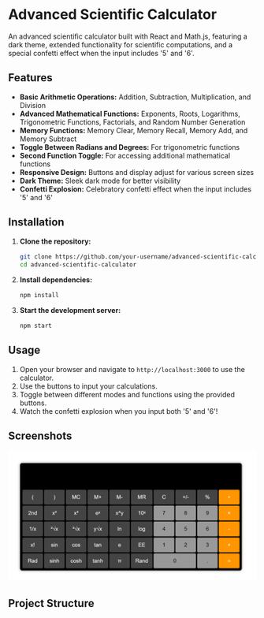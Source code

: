 # Advanced Scientific Calculator

An advanced scientific calculator built with React and Math.js, featuring a dark theme, extended functionality for scientific computations, and a special confetti effect when the input includes '5' and '6'.

## Features

- **Basic Arithmetic Operations:** Addition, Subtraction, Multiplication, and Division
- **Advanced Mathematical Functions:** Exponents, Roots, Logarithms, Trigonometric Functions, Factorials, and Random Number Generation
- **Memory Functions:** Memory Clear, Memory Recall, Memory Add, and Memory Subtract
- **Toggle Between Radians and Degrees:** For trigonometric functions
- **Second Function Toggle:** For accessing additional mathematical functions
- **Responsive Design:** Buttons and display adjust for various screen sizes
- **Dark Theme:** Sleek dark mode for better visibility
- **Confetti Explosion:** Celebratory confetti effect when the input includes '5' and '6'

## Installation

1. **Clone the repository:**
    ```bash
    git clone https://github.com/your-username/advanced-scientific-calculator.git
    cd advanced-scientific-calculator
    ```

2. **Install dependencies:**
    ```bash
    npm install
    ```

3. **Start the development server:**
    ```bash
    npm start
    ```

## Usage

1. Open your browser and navigate to `http://localhost:3000` to use the calculator.
2. Use the buttons to input your calculations.
3. Toggle between different modes and functions using the provided buttons.
4. Watch the confetti explosion when you input both '5' and '6'!

## Screenshots

![Calculator Screenshot](./screenshot.png)

## Project Structure


